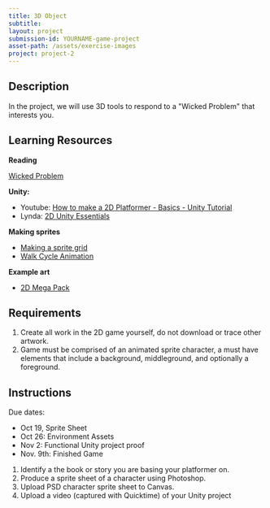 ```yaml
---
title: 3D Object
subtitle:
layout: project
submission-id: YOURNAME-game-project
asset-path: /assets/exercise-images
project: project-2
---
```

## Description

In the project, we will use 3D tools to respond to a "Wicked Problem" that interests you.

## Learning Resources

**Reading**

[Wicked Problem](https://hackernoon.com/design-thinking-and-wicked-problems-9265c14fe8e4)

**Unity:**

- Youtube: [How to make a 2D Platformer - Basics - Unity Tutorial](https://youtu.be/UbPiCgCkHTE)
- Lynda: [2D Unity Essentials](https://www.lynda.com/Games-tutorials/Unity-5-2D-Essential-Training/494386-2.html?org=psu.edu)

**Making sprites**

- [Making a sprite grid](https://www.youtube.com/watch?v=8x1dh3TDnss)
- [Walk Cycle Animation](https://www.youtube.com/watch?v=2y6aVz0Acx0)

**Example art**

- [2D Mega Pack](http://devassets.com/assets/2d-mega-pack/)


## Requirements

1. Create all work in the 2D game yourself, do not download or trace other artwork.
2. Game must be comprised of an animated sprite character, a must have elements that include a background, middleground, and optionally a foreground.

## Instructions

Due dates:

- Oct 19, Sprite Sheet
- Oct 26: Environment Assets
- Nov 2: Functional Unity project proof
- Nov. 9th: Finished Game 

1. Identify a the book or story you are basing your platformer on.
2. Produce a sprite sheet of a character using Photoshop.
3. Upload PSD character sprite sheet to Canvas.
4. Upload a video (captured with Quicktime) of your Unity project

